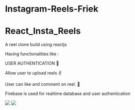 # Instagram-Reels-Friek

<h1>React_Insta_Reels</h1>
<p>A reel clone build using reactjs</p>
<p>Having functionalities like :</p>
<p>USER AUTHENTICATION 💯</p>
<p>Allow user to upload reels ✌️</p>
<p>User can like and comment on reel. 💃</p>
<p>Firebase is used for realtime database and user authentication</p>
<img src="./public/first.png" />
<img src="./public/second.png">
